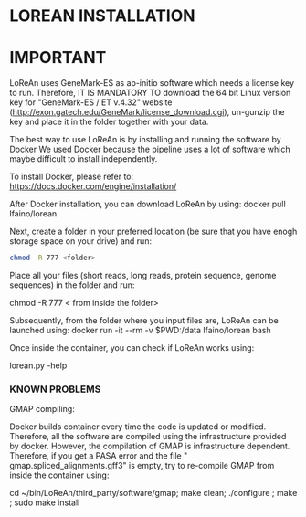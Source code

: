 # LOREAN INSTALLATION

# IMPORTANT
LoReAn uses GeneMark-ES as ab-initio software which needs a license key to run. Therefore, IT IS MANDATORY TO download the 64 bit Linux version key for "GeneMark-ES / ET v.4.32" website (http://exon.gatech.edu/GeneMark/license_download.cgi), un-gunzip the key and place it in the folder together with your data.

The best way to use LoReAn is by installing and running the software by Docker
We used Docker because the pipeline uses a lot of software which maybe difficult to install independently.

To install Docker, please refer to:
https://docs.docker.com/engine/installation/

After Docker installation, you can download LoReAn by using:
docker pull lfaino/lorean

Next, create a folder in your preferred location (be sure that you have enogh storage space on your drive) and run: 

```bash
chmod -R 777 <folder>
```
Place all your files (short reads, long reads, protein sequence, genome sequences) in the folder and run:

chmod -R 777 < from inside the folder> 


Subsequently, from the folder where you input files are, LoReAn can be launched using:
docker run -it --rm -v $PWD:/data lfaino/lorean bash

Once inside the container, you can check if LoReAn works using:

lorean.py -help


### KNOWN PROBLEMS 

GMAP compiling:

Docker builds container every time the code is updated or modified. Therefore, all the software are compiled using the infrastructure provided by docker. However, the compilation of GMAP is infrastructure dependent. Therefore, if you get a PASA error and the file " gmap.spliced_alignments.gff3" is empty, try to re-compile GMAP from inside the container using:

cd ~/bin/LoReAn/third_party/software/gmap; make clean; ./configure ; make ; sudo make install


